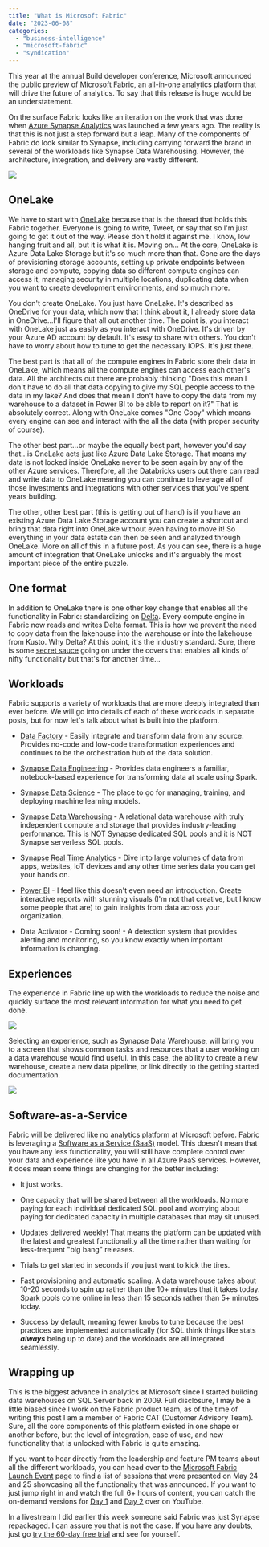 ```yaml
---
title: "What is Microsoft Fabric"
date: "2023-06-08"
categories: 
  - "business-intelligence"
  - "microsoft-fabric"
  - "syndication"
---
```


This year at the annual Build developer conference, Microsoft announced the public preview of [Microsoft Fabric](https://www.microsoft.com/en-us/microsoft-fabric), an all-in-one analytics platform that will drive the future of analytics. To say that this release is huge would be an understatement.

On the surface Fabric looks like an iteration on the work that was done when [Azure Synapse Analytics](https://azure.microsoft.com/en-us/products/synapse-analytics/?ef_id=_k_CjwKCAjw1YCkBhAOEiwA5aN4AdhInV-VS2IR5UGSbPGFpIcwr1zMHHwbvkp86woEQ4htL8BlZ72oXBoC_lMQAvD_BwE_k_&OCID=AIDcmm5edswduu_SEM__k_CjwKCAjw1YCkBhAOEiwA5aN4AdhInV-VS2IR5UGSbPGFpIcwr1zMHHwbvkp86woEQ4htL8BlZ72oXBoC_lMQAvD_BwE_k_&gad=1&gclid=CjwKCAjw1YCkBhAOEiwA5aN4AdhInV-VS2IR5UGSbPGFpIcwr1zMHHwbvkp86woEQ4htL8BlZ72oXBoC_lMQAvD_BwE) was launched a few years ago. The reality is that this is not just a step forward but a leap. Many of the components of Fabric do look similar to Synapse, including carrying forward the brand in several of the workloads like Synapse Data Warehousing. However, the architecture, integration, and delivery are vastly different.

![](https://images.bradleyschacht.com/wp-content/uploads/2023/06/what_is_microsoft_fabric_001.png)

## OneLake

We have to start with [OneLake](https://learn.microsoft.com/en-us/fabric/onelake/onelake-overview) because that is the thread that holds this Fabric together. Everyone is going to write, Tweet, or say that so I'm just going to get it out of the way. Please don't hold it against me. I know, low hanging fruit and all, but it is what it is. Moving on... At the core, OneLake is Azure Data Lake Storage but it's so much more than that. Gone are the days of provisioning storage accounts, setting up private endpoints between storage and compute, copying data so different compute engines can access it, managing security in multiple locations, duplicating data when you want to create development environments, and so much more.

You don't create OneLake. You just have OneLake. It's described as OneDrive for your data, which now that I think about it, I already store data in OneDrive...I'll figure that all out another time. The point is, you interact with OneLake just as easily as you interact with OneDrive. It's driven by your Azure AD account by default. It's easy to share with others. You don't have to worry about how to tune to get the necessary IOPS. It's just there.

The best part is that all of the compute engines in Fabric store their data in OneLake, which means all the compute engines can access each other's data. All the architects out there are probably thinking "Does this mean I don't have to do all that data copying to give my SQL people access to the data in my lake? And does that mean I don't have to copy the data from my warehouse to a dataset in Power BI to be able to report on it?" That is absolutely correct. Along with OneLake comes "One Copy" which means every engine can see and interact with the all the data (with proper security of course).

The other best part...or maybe the equally best part, however you'd say that...is OneLake acts just like Azure Data Lake Storage. That means my data is not locked inside OneLake never to be seen again by any of the other Azure services. Therefore, all the Databricks users out there can read and write data to OneLake meaning you can continue to leverage all of those investments and integrations with other services that you've spent years building.

The other, other best part (this is getting out of hand) is if you have an existing Azure Data Lake Storage account you can create a shortcut and bring that data right into OneLake without even having to move it! So everything in your data estate can then be seen and analyzed through OneLake. More on all of this in a future post. As you can see, there is a huge amount of integration that OneLake unlocks and it's arguably the most important piece of the entire puzzle.

## One format

In addition to OneLake there is one other key change that enables all the functionality in Fabric: standardizing on [Delta](https://learn.microsoft.com/en-us/fabric/data-engineering/lakehouse-and-delta-tables). Every compute engine in Fabric now reads and writes Delta format. This is how we prevent the need to copy data from the lakehouse into the warehouse or into the lakehouse from Kusto. Why Delta? At this point, it's the industry standard. Sure, there is some [secret sauce](https://learn.microsoft.com/en-us/fabric/data-engineering/delta-optimization-and-v-order?tabs=sparksql) going on under the covers that enables all kinds of nifty functionality but that's for another time...

## Workloads

Fabric supports a variety of workloads that are more deeply integrated than ever before. We will go into details of each of these workloads in separate posts, but for now let's talk about what is built into the platform.

- [Data Factory](https://learn.microsoft.com/en-us/fabric/data-factory/data-factory-overview) - Easily integrate and transform data from any source. Provides no-code and low-code transformation experiences and continues to be the orchestration hub of the data solution.

- [Synapse Data Engineering](https://learn.microsoft.com/en-us/fabric/data-engineering/data-engineering-overview) - Provides data engineers a familiar, notebook-based experience for transforming data at scale using Spark.

- [Synapse Data Science](https://learn.microsoft.com/en-us/fabric/data-science/data-science-overview) - The place to go for managing, training, and deploying machine learning models.

- [Synapse Data Warehousing](https://learn.microsoft.com/en-us/fabric/data-warehouse/data-warehousing) - A relational data warehouse with truly independent compute and storage that provides industry-leading performance. This is NOT Synapse dedicated SQL pools and it is NOT Synapse serverless SQL pools.

- [Synapse Real Time Analytics](https://learn.microsoft.com/en-us/fabric/real-time-analytics/overview) - Dive into large volumes of data from apps, websites, IoT devices and any other time series data you can get your hands on.

- [Power BI](https://learn.microsoft.com/en-us/power-bi/fundamentals/power-bi-overview) - I feel like this doesn't even need an introduction. Create interactive reports with stunning visuals (I'm not that creative, but I know some people that are) to gain insights from data across your organization.

- Data Activator - Coming soon! - A detection system that provides alerting and monitoring, so you know exactly when important information is changing.

## Experiences

The experience in Fabric line up with the workloads to reduce the noise and quickly surface the most relevant information for what you need to get done.

![](https://images.bradleyschacht.com/wp-content/uploads/2023/06/what_is_microsoft_fabric_002.png)

Selecting an experience, such as Synapse Data Warehouse, will bring you to a screen that shows common tasks and resources that a user working on a data warehouse would find useful. In this case, the ability to create a new warehouse, create a new data pipeline, or link directly to the getting started documentation.

![](https://images.bradleyschacht.com/wp-content/uploads/2023/06/what_is_microsoft_fabric_003.png)

## Software-as-a-Service

Fabric will be delivered like no analytics platform at Microsoft before. Fabric is leveraging a [Software as a Service (SaaS)](https://learn.microsoft.com/en-us/fabric/get-started/microsoft-fabric-overview#saas-foundation) model. This doesn't mean that you have any less functionality, you will still have complete control over your data and experience like you have in all Azure PaaS services. However, it does mean some things are changing for the better including:

- It just works.

- One capacity that will be shared between all the workloads. No more paying for each individual dedicated SQL pool and worrying about paying for dedicated capacity in multiple databases that may sit unused.

- Updates delivered weekly! That means the platform can be updated with the latest and greatest functionality all the time rather than waiting for less-frequent "big bang" releases.

- Trials to get started in seconds if you just want to kick the tires.

- Fast provisioning and automatic scaling. A data warehouse takes about 10-20 seconds to spin up rather than the 10+ minutes that it takes today. Spark pools come online in less than 15 seconds rather than 5+ minutes today.

- Success by default, meaning fewer knobs to tune because the best practices are implemented automatically (for SQL think things like stats **_always_** being up to date) and the workloads are all integrated seamlessly.

## Wrapping up

This is the biggest advance in analytics at Microsoft since I started building data warehouses on SQL Server back in 2009. Full disclosure, I may be a little biased since I work on the Fabric product team, as of the time of writing this post I am a member of Fabric CAT (Customer Advisory Team). Sure, all the core components of this platform existed in one shape or another before, but the level of integration, ease of use, and new functionality that is unlocked with Fabric is quite amazing.

If you want to hear directly from the leadership and feature PM teams about all the different workloads, you can head over to the [Microsoft Fabric Launch Event](https://powerbi.microsoft.com/en-in/blog/microsoft-digital-event-may-24-25/) page to find a list of sessions that were presented on May 24 and 25 showcasing all the functionality that was announced. If you want to just jump right in and watch the full 6+ hours of content, you can catch the on-demand versions for [Day 1](https://www.youtube.com/watch?v=1o_QDFq6gzE) and [Day 2](https://www.youtube.com/watch?v=_Y-XyCRE6ec) over on YouTube.

In a livestream I did earlier this week someone said Fabric was just Synapse repackaged. I can assure you that is not the case. If you have any doubts, just go [try the 60-day free trial](https://learn.microsoft.com/en-us/fabric/get-started/fabric-trial) and see for yourself.
